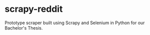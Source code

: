 # scrapy-reddit

Prototype scraper built using Scrapy and Selenium in Python for our Bachelor's Thesis.
